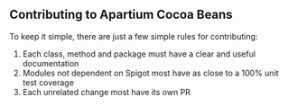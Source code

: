 ## Contributing to Apartium Cocoa Beans
To keep it simple, there are just a few simple rules for contributing:
1. Each class, method and package must have a clear and useful documentation
2. Modules not dependent on Spigot most have as close to a 100% unit test coverage
3. Each unrelated change most have its own PR
